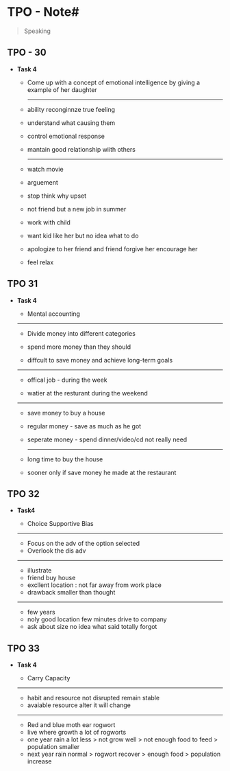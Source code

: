 # TPO - Note#

>   Speaking

## TPO - 30

* **Task 4**

  * Come up with a concept of emotional intelligence by giving a example of her daughter

    ---

  * ability  reconginnze true feeling

  * understand what causing them

  * control emotional response

  * mantain good relationship wiith others

    ----

  * watch movie

  * arguement

  * stop think why upset

  * not friend but a new job in summer

  * work with child

  * want kid like her but no idea what to do

  * apologize to her friend and friend forgive her encourage her 

  * feel relax
## TPO 31
*  **Task 4**
   *   Mental accounting

      ---

   *   Divide money into different categories

   *   spend more money than they should

   *   diffcult to save money and achieve long-term goals

      ---

   *   offical job - during the week 

   *   watier at the resturant during the weekend

      ---

   *   save money to buy a house

   *   regular money - save as much as he got

   *   seperate money - spend dinner/video/cd not really need

       ---

   *   long time to buy the house

   *   sooner only if save money he made at the restaurant


##  TPO 32

*   **Task4**

    *   Choice Supportive Bias

    ---

    *   Focus on the adv of the option selected
    *   Overlook the dis adv

    ---

    *   illustrate
    *   friend buy house 
    *   excllent location : not far away from work place
    *   drawback smaller than thought

    ---

    *   few years 
    *   noly good location few minutes drive to company
    *   ask about size  no idea what said totally forgot

## TPO 33

*   **Task 4**

    *   Carry Capacity

    ---

    *   habit and resource not disrupted remain stable
    *   avaiable resource alter it will change

    ---

    *   Red and blue moth ear rogwort
    *   live where growth a lot of rogworts
    *   one year rain a lot less > not grow well > not enough food to feed > population smaller
    *   next year rain normal > rogwort recover > enough food > population increase
